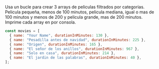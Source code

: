 Usa un bucle para crear 3 arrays de peliculas filtrados por categorias. Pelicula pequeña, menos de 100 minutos, pelicula mediana, igual o mas de 100 minutos y menos de 200 y pelicula grande, mas de 200 minutos. Imprime cada array en por consola.

```js
const movies = [
  { name: "Your Name", durationInMinutes: 130 },
  { name: "Pesadilla antes de navidad", durationInMinutes: 225 },
  { name: "Origen", durationInMinutes: 165 },
  { name: "El señor de los anillos", durationInMinutes: 967 },
  { name: "Solo en casa", durationInMinutes: 214 },
  { name: "El jardin de las palabras", durationInMinutes: 40 },
];
```

